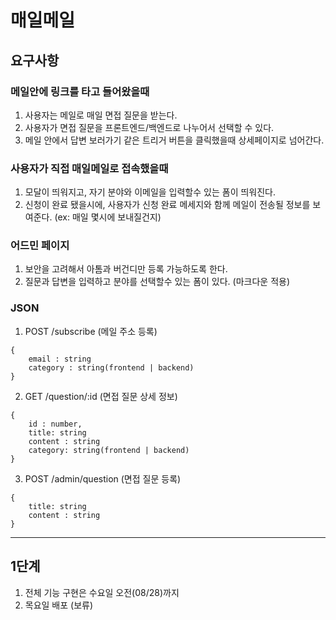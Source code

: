 # 매일메일

## 요구사항

### 메일안에 링크를 타고 들어왔을때

1. 사용자는 메일로 매일 면접 질문을 받는다.
2. 사용자가 면접 질문을 프론트엔드/백엔드로 나누어서 선택할 수 있다.
3. 메일 안에서 답변 보러가기 같은 트리거 버튼을 클릭했을때 상세페이지로 넘어간다.

### 사용자가 직접 매일메일로 접속했을때

1. 모달이 띄워지고, 자기 분야와 이메일을 입력할수 있는 폼이 띄워진다.
2. 신청이 완료 됐을시에, 사용자가 신청 완료 메세지와 함께 메일이 전송될 정보를 보여준다. (ex: 매일 몇시에 보내질건지)

### 어드민 페이지

1. 보안을 고려해서 아톰과 버건디만 등록 가능하도록 한다.
2. 질문과 답변을 입력하고 분야를 선택할수 있는 폼이 있다. (마크다운 적용)

### JSON

1. POST /subscribe (메일 주소 등록)

```
{
    email : string
    category : string(frontend | backend)
}
```

2. GET /question/:id (면접 질문 상세 정보)

```
{
    id : number,
    title: string
    content : string
    category: string(frontend | backend)
}
```

3. POST /admin/question (면접 질문 등록)

```
{
    title: string
    content : string
}
```

---

## 1단계

1. 전체 기능 구현은 수요일 오전(08/28)까지
2. 목요일 배포 (보류)
